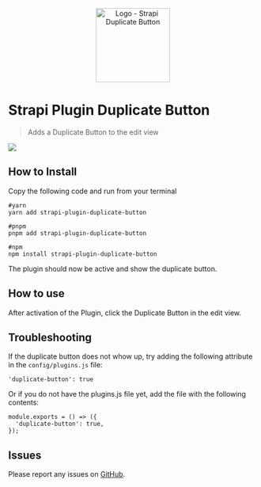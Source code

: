 <div align="center" width="150px">
  <img style="width: 150px; height: auto;" src="doc/logo-128.png" alt="Logo - Strapi Duplicate Button" />
</div>

# Strapi Plugin Duplicate Button
> Adds a Duplicate Button to the edit view

![](doc/screen.jpg)

## How to Install

Copy the following code and run from your terminal

```
#yarn
yarn add strapi-plugin-duplicate-button
```
```
#pnpm
pnpm add strapi-plugin-duplicate-button
```
```
#npm
npm install strapi-plugin-duplicate-button
```

The plugin should now be active and show the duplicate button.

## How to use
After activation of the Plugin, click the Duplicate Button in the edit view.

## Troubleshooting
If the duplicate button does not whow up, try adding the following attribute in the `config/plugins.js` file:

```
'duplicate-button': true
```
Or if you do not have the plugins.js file yet, add the file with the following contents:
```
module.exports = () => ({
  'duplicate-button': true,
});
```

## Issues

Please report any issues on [GitHub](https://github.com/lautr/strapi-plugin-duplicate-button/issues/new).
